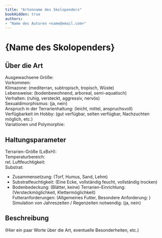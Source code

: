 ```yaml
---
title: "Artenname des Skolopenders"
bookHidden: true
authors:
- "Name des Autoren <name@email.com>"
---
```


# {Name des Skolopenders}

## Über die Art

Ausgewachsene Größe:  
Vorkommen:  
Klimazone: (mediterran, subtropisch, tropisch, Wüste)  
Lebensweise: (bodenbewohnend, arboreal, semi-aquatisch)  
Verhalten: (ruhig, versteckt, aggressiv, nervös)  
Sexualdimorphismus: (ja, nein)  
Anspruch in der Terrarienhaltung: (leicht, mittel, anspruchsvoll)  
Verfügbarkeit im Hobby: (gut verfügbar, selten verfügbar, Nachzuchten möglich, etc.)  
Variationen und Polymorphie:  

## Haltungsparameter

Terrarien-Größe (LxBxH):  
Temperaturbereich:  
rel. Luftfeuchtigkeit:  
Substrat:  
- Zusammensetzung: (Torf, Humus, Sand, Lehm)
- Substratfeuchtigkeit: (Eine Ecke, vollständig feucht, vollständig trocken)
- Bodenbedeckung: (Blätter, keine)
Terrarien-Einrichtung: (Versteckmöglichkeit, Klettermöglichkeit)  
Futteranforderungen: (Allgemeines Futter, Besondere Anforderung: )  
Simulation von Jahreszeiten / Regenzeiten notwendig: (ja, nein)  

## Beschreibung

(Hier ein paar Worte über die Art, eventuelle Besonderheiten, etc.)


